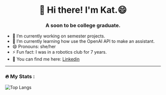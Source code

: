 <h1 align="center">👋 Hi there! I'm Kat.😄
<h3 align="center">A soon to be college graduate.</h3>

- 🔭 I’m currently working on semester projects.
- 🌱 I’m currently learning how use the OpenAI API to make an assistant.
- 😄 Pronouns: she/her
- ⚡ Fun fact: I was in a robotics club for 7 years.
- 🔗 You can find me here: [Linkedin](www.linkedin.com/in/kecuster)

---
### :fire: My Stats :
![Top Langs](https://github-readme-stats.vercel.app/api/top-langs/?rebelkat18=CharalambosIoannou&theme=tokyonight)
